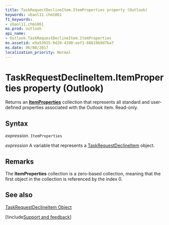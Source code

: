 ```yaml
---
title: TaskRequestDeclineItem.ItemProperties property (Outlook)
keywords: vbaol11.chm1861
f1_keywords:
- vbaol11.chm1861
ms.prod: outlook
api_name:
- Outlook.TaskRequestDeclineItem.ItemProperties
ms.assetid: e9a53925-9d20-4390-eef1-66619b9d7ba7
ms.date: 06/08/2017
localization_priority: Normal
---
```



# TaskRequestDeclineItem.ItemProperties property (Outlook)

Returns an  **[ItemProperties](Outlook.ItemProperties.md)** collection that represents all standard and user-defined properties associated with the Outlook item. Read-only.


## Syntax

_expression_. `ItemProperties`

_expression_ A variable that represents a [TaskRequestDeclineItem](Outlook.TaskRequestDeclineItem.md) object.


## Remarks

The  **ItemProperties** collection is a zero-based collection, meaning that the first object in the collection is referenced by the index 0.


## See also


[TaskRequestDeclineItem Object](Outlook.TaskRequestDeclineItem.md)

[!include[Support and feedback](~/includes/feedback-boilerplate.md)]